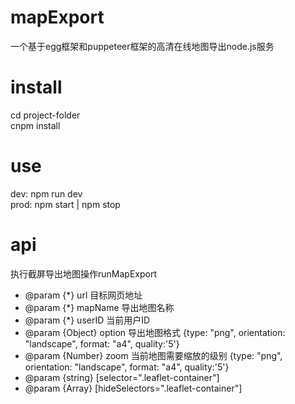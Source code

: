 # mapExport
一个基于egg框架和puppeteer框架的高清在线地图导出node.js服务
# install
cd project-folder
<br>cnpm install
# use
dev: npm run dev
<br>prod: npm start | npm stop
# api
执行截屏导出地图操作runMapExport
 * @param {*} url 目标网页地址
 * @param {*} mapName 导出地图名称
 * @param {*} userID 当前用户ID
 * @param {Object} option 导出地图格式 {type: "png", orientation: "landscape", format: "a4", quality:'5'}
 * @param {Number} zoom 当前地图需要缩放的级别 {type: "png", orientation: "landscape", format: "a4", quality:'5'}
 * @param {string} [selector=".leaflet-container"]
 * @param {Array} [hideSelectors=".leaflet-container"]
